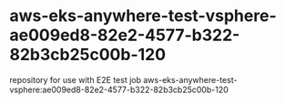 # aws-eks-anywhere-test-vsphere-ae009ed8-82e2-4577-b322-82b3cb25c00b-120
repository for use with E2E test job aws-eks-anywhere-test-vsphere:ae009ed8-82e2-4577-b322-82b3cb25c00b-120
